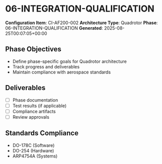 # 06-INTEGRATION-QUALIFICATION

**Configuration Item**: CI-AF200-002
**Architecture Type**: Quadrotor
**Phase**: 06-INTEGRATION-QUALIFICATION
**Generated**: 2025-08-25T00:07:05+00:00

## Phase Objectives
- Define phase-specific goals for Quadrotor architecture
- Track progress and deliverables
- Maintain compliance with aerospace standards

## Deliverables
- [ ] Phase documentation
- [ ] Test results (if applicable)
- [ ] Compliance artifacts
- [ ] Review approvals

## Standards Compliance
- DO-178C (Software)
- DO-254 (Hardware)
- ARP4754A (Systems)
